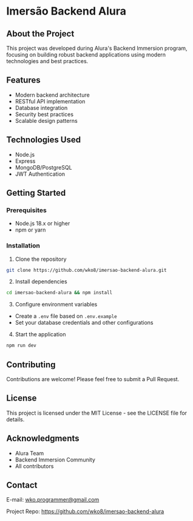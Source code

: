 # Imersão Backend Alura

## About the Project
This project was developed during Alura's Backend Immersion program, focusing on building robust backend applications using modern technologies and best practices.

## Features
- Modern backend architecture
- RESTful API implementation
- Database integration
- Security best practices
- Scalable design patterns

## Technologies Used
- Node.js
- Express
- MongoDB/PostgreSQL
- JWT Authentication

## Getting Started

### Prerequisites
- Node.js 18.x or higher
- npm or yarn

### Installation
1. Clone the repository
```bash
git clone https://github.com/wko8/imersao-backend-alura.git
```
2. Install dependencies
```bash
cd imersao-backend-alura && npm install
```
3. Configure environment variables
- Create a `.env` file based on `.env.example`
- Set your database credentials and other configurations

4. Start the application
```bash
npm run dev
```

## Contributing
Contributions are welcome! Please feel free to submit a Pull Request.

## License
This project is licensed under the MIT License - see the LICENSE file for details.

## Acknowledgments
- Alura Team
- Backend Immersion Community
- All contributors

## Contact
E-mail: wko.programmer@gmail.com

Project Repo: https://github.com/wko8/imersao-backend-alura
